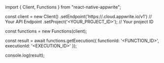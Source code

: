 import { Client, Functions } from "react-native-appwrite";

const client = new Client()
    .setEndpoint('https://<REGION>.cloud.appwrite.io/v1') // Your API Endpoint
    .setProject('<YOUR_PROJECT_ID>'); // Your project ID

const functions = new Functions(client);

const result = await functions.getExecution({
    functionId: '<FUNCTION_ID>',
    executionId: '<EXECUTION_ID>'
});

console.log(result);
